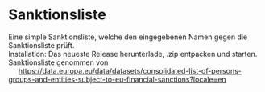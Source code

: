 # Sanktionsliste

Eine simple Sanktionsliste, welche den eingegebenen Namen gegen die Sanktionsliste prüft. <br/>
Installation: Das neueste Release herunterlade, .zip entpacken und starten. <br/>
Sanktionsliste genommen von <br/>
&nbsp;&nbsp;&nbsp;&nbsp;    https://data.europa.eu/data/datasets/consolidated-list-of-persons-groups-and-entities-subject-to-eu-financial-sanctions?locale=en
